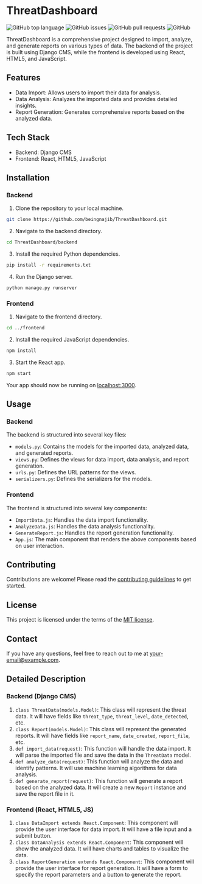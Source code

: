 # ThreatDashboard

![GitHub top language](https://img.shields.io/github/languages/top/beingnajib/ThreatDashboard)
![GitHub issues](https://img.shields.io/github/issues/beingnajib/ThreatDashboard)
![GitHub pull requests](https://img.shields.io/github/issues-pr/beingnajib/ThreatDashboard)
![GitHub](https://img.shields.io/github/license/beingnajib/ThreatDashboard)

ThreatDashboard is a comprehensive project designed to import, analyze, and generate reports on various types of data. The backend of the project is built using Django CMS, while the frontend is developed using React, HTML5, and JavaScript.

## Features

- Data Import: Allows users to import their data for analysis.
- Data Analysis: Analyzes the imported data and provides detailed insights.
- Report Generation: Generates comprehensive reports based on the analyzed data.

## Tech Stack

- Backend: Django CMS
- Frontend: React, HTML5, JavaScript

## Installation

### Backend

1. Clone the repository to your local machine.

```bash
git clone https://github.com/beingnajib/ThreatDashboard.git
```

2. Navigate to the backend directory.

```bash
cd ThreatDashboard/backend
```

3. Install the required Python dependencies.

```bash
pip install -r requirements.txt
```

4. Run the Django server.

```bash
python manage.py runserver
```

### Frontend

1. Navigate to the frontend directory.

```bash
cd ../frontend
```

2. Install the required JavaScript dependencies.

```bash
npm install
```

3. Start the React app.

```bash
npm start
```

Your app should now be running on [localhost:3000](http://localhost:3000).

## Usage

### Backend

The backend is structured into several key files:

- `models.py`: Contains the models for the imported data, analyzed data, and generated reports.
- `views.py`: Defines the views for data import, data analysis, and report generation.
- `urls.py`: Defines the URL patterns for the views.
- `serializers.py`: Defines the serializers for the models.

### Frontend

The frontend is structured into several key components:

- `ImportData.js`: Handles the data import functionality.
- `AnalyzeData.js`: Handles the data analysis functionality.
- `GenerateReport.js`: Handles the report generation functionality.
- `App.js`: The main component that renders the above components based on user interaction.

## Contributing

Contributions are welcome! Please read the [contributing guidelines](CONTRIBUTING.md) to get started.

## License

This project is licensed under the terms of the [MIT license](LICENSE.md).

## Contact

If you have any questions, feel free to reach out to me at your-email@example.com.

## Detailed Description

### Backend (Django CMS)

1. `class ThreatData(models.Model)`: This class will represent the threat data. It will have fields like `threat_type`, `threat_level`, `date_detected`, etc.
2. `class Report(models.Model)`: This class will represent the generated reports. It will have fields like `report_name`, `date_created`, `report_file`, etc.
3. `def import_data(request)`: This function will handle the data import. It will parse the imported file and save the data in the `ThreatData` model.
4. `def analyze_data(request)`: This function will analyze the data and identify patterns. It will use machine learning algorithms for data analysis.
5. `def generate_report(request)`: This function will generate a report based on the analyzed data. It will create a new `Report` instance and save the report file in it.

### Frontend (React, HTML5, JS)

1. `class DataImport extends React.Component`: This component will provide the user interface for data import. It will have a file input and a submit button.
2. `class DataAnalysis extends React.Component`: This component will show the analyzed data. It will have charts and tables to visualize the data.
3. `class ReportGeneration extends React.Component`: This component will provide the user interface for report generation. It will have a form to specify the report parameters and a button to generate the report.
